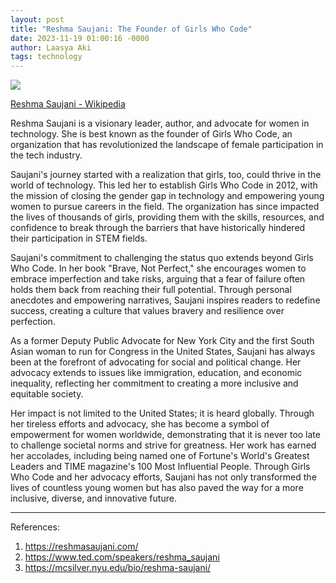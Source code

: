 ```yaml
---
layout: post
title: "Reshma Saujani: The Founder of Girls Who Code"
date: 2023-11-19 01:00:16 -0000
author: Laasya Aki
tags: technology
---
```

![](https://en.wikipedia.org/wiki/File:2018-prathamusa-reshma-saujani.jpg)

[Reshma Saujani - Wikipedia](https://en.wikipedia.org/wiki/Reshma_Saujani)

Reshma Saujani is a visionary leader, author, and advocate for women in technology. She is best known as the founder of Girls Who Code, an organization that has revolutionized the landscape of female participation in the tech industry.

Saujani's journey started with a realization that girls, too, could thrive in the world of technology. This led her to establish Girls Who Code in 2012, with the mission of closing the gender gap in technology and empowering young women to pursue careers in the field. The organization has since impacted the lives of thousands of girls, providing them with the skills, resources, and confidence to break through the barriers that have historically hindered their participation in STEM fields.

Saujani's commitment to challenging the status quo extends beyond Girls Who Code. In her book "Brave, Not Perfect," she encourages women to embrace imperfection and take risks, arguing that a fear of failure often holds them back from reaching their full potential. Through personal anecdotes and empowering narratives, Saujani inspires readers to redefine success, creating a culture that values bravery and resilience over perfection.

As a former Deputy Public Advocate for New York City and the first South Asian woman to run for Congress in the United States, Saujani has always been at the forefront of advocating for social and political change. Her advocacy extends to issues like immigration, education, and economic inequality, reflecting her commitment to creating a more inclusive and equitable society.

Her impact is not limited to the United States; it is heard globally. Through her tireless efforts and advocacy, she has become a symbol of empowerment for women worldwide, demonstrating that it is never too late to challenge societal norms and strive for greatness. Her work has earned her accolades, including being named one of Fortune's World's Greatest Leaders and TIME magazine's 100 Most Influential People. Through Girls Who Code and her advocacy efforts, Saujani has not only transformed the lives of countless young women but has also paved the way for a more inclusive, diverse, and innovative future.

------------


References:
1. https://reshmasaujani.com/
2. https://www.ted.com/speakers/reshma_saujani
3. https://mcsilver.nyu.edu/bio/reshma-saujani/
